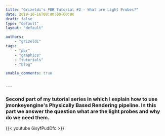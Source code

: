 ```yaml
---
title: "Grizeldi's PBR Tutorial #2 - What are Light Probes?"
date: 2019-10-16T08:00:00+00:00
draft: false
type: "default"
layout: "default"

authors:
    - "grizeldi"
tags:
    - "pbr"
    - "graphics"
    - "tutorials"
    - "blog"

enable_comments: true


---
```



### Second part of my tutorial series in which I explain how to use jmonkeyengine's Physically Based Rendering pipeline. In this part we answer the question what are the light probes and why do we need them.


{{< youtube 6isyfPudDfc >}}

